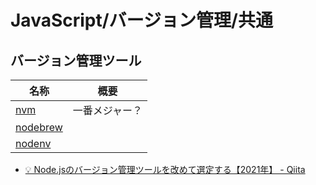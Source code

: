 # JavaScript/バージョン管理/共通

## バージョン管理ツール

| 名称                                             | 概要           |
| ------------------------------------------------ | -------------- |
| [nvm](https://github.com/nvm-sh/nvm)             | 一番メジャー？ |
| [nodebrew](https://github.com/hokaccha/nodebrew) |                |
| [nodenv](https://github.com/nodenv/nodenv)       |                |

- [💡 Node.jsのバージョン管理ツールを改めて選定する【2021年】 - Qiita](https://qiita.com/heppokofrontend/items/5c4cc738c5239f4afe02)
